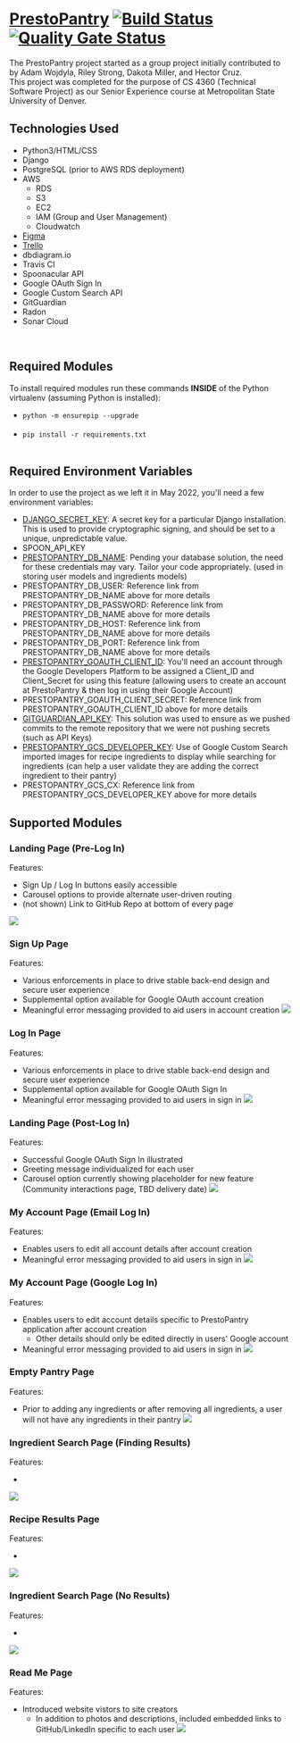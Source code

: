 # [PrestoPantry](https://prestopantryapp.com) [![Build Status](https://app.travis-ci.com/dmill166/PrestoPantry.svg?branch=main)](https://app.travis-ci.com/dmill166/PrestoPantry) [![Quality Gate Status](https://sonarcloud.io/api/project_badges/measure?project=dmill166_PrestoPantry&metric=alert_status)](https://sonarcloud.io/summary/new_code?id=dmill166_PrestoPantry)
The PrestoPantry project started as a group project initially contributed to by Adam Wojdyla, Riley Strong, Dakota Miller, and Hector Cruz.<br>
This project was completed for the purpose of CS 4360 (Technical Software Project) as our Senior Experience course at Metropolitan State University of Denver.<br>

## Technologies Used
- Python3/HTML/CSS
- Django
- PostgreSQL (prior to AWS RDS deployment)
- AWS
  - RDS
  - S3
  - EC2
  - IAM (Group and User Management)
  - Cloudwatch
- [Figma](https://www.figma.com/file/yXShQOP8BtZpHq88UahKqI/Flavor-Town-WireFrame?node-id=0%3A1)
- [Trello](https://trello.com/b/Nb03JChw/presto-pantry)
- dbdiagram.io
- Travis CI
- Spoonacular API
- Google OAuth Sign In
- Google Custom Search API
- GitGuardian
- Radon
- Sonar Cloud

<br>

## Required Modules
To install required modules run these commands **INSIDE** of the Python virtualenv (assuming Python is installed):<br>
  - `python -m ensurepip --upgrade`<br><br>
  - `pip install -r requirements.txt`<br><br>
## Required Environment Variables
In order to use the project as we left it in May 2022, you'll need a few environment variables:<br>

- [DJANGO_SECRET_KEY](https://docs.djangoproject.com/en/2.2/ref/settings/#std:setting-SECRET_KEY): A secret key for a particular Django installation. This is used to provide cryptographic signing, and should be set to a unique, unpredictable value.
- SPOON_API_KEY
- [PRESTOPANTRY_DB_NAME](https://docs.djangoproject.com/en/4.0/ref/databases/): Pending your database solution, the need for these credentials may vary. Tailor your code appropriately. (used in storing user models and ingredients models)
- PRESTOPANTRY_DB_USER: Reference link from PRESTOPANTRY_DB_NAME above for more details
- PRESTOPANTRY_DB_PASSWORD: Reference link from PRESTOPANTRY_DB_NAME above for more details
- PRESTOPANTRY_DB_HOST: Reference link from PRESTOPANTRY_DB_NAME above for more details
- PRESTOPANTRY_DB_PORT: Reference link from PRESTOPANTRY_DB_NAME above for more details
- [PRESTOPANTRY_GOAUTH_CLIENT_ID](https://developers.google.com/identity/sign-in/web/sign-in): You'll need an account through the Google Developers Platform to be assigned a Client_ID and Client_Secret for using this feature (allowing users to create an account at PrestoPantry & then log in using their Google Account)
- PRESTOPANTRY_GOAUTH_CLIENT_SECRET: Reference link from PRESTOPANTRY_GOAUTH_CLIENT_ID above for more details
- [GITGUARDIAN_API_KEY](https://docs.gitguardian.com/internal-repositories-monitoring/gg_shield/getting_started): This solution was used to ensure as we pushed commits to the remote repository that we were not pushing secrets (such as API Keys)
- [PRESTOPANTRY_GCS_DEVELOPER_KEY](https://developers.google.com/custom-search/v1/introduction): Use of Google Custom Search imported images for recipe ingredients to display while searching for ingredients (can help a user validate they are adding the correct ingredient to their pantry)
- PRESTOPANTRY_GCS_CX: Reference link from PRESTOPANTRY_GCS_DEVELOPER_KEY above for more details

## Supported Modules

### Landing Page (Pre-Log In)
Features:<br>

- Sign Up / Log In buttons easily accessible
- Carousel options to provide alternate user-driven routing
- (not shown) Link to GitHub Repo at bottom of every page

![](/prestopantry_app/static/images/readme_landing_page_before.png)

### Sign Up Page
Features:<br>

- Various enforcements in place to drive stable back-end design and secure user experience
- Supplemental option available for Google OAuth account creation
- Meaningful error messaging provided to aid users in account creation
![](/prestopantry_app/static/images/readme_sign_up.png)

### Log In Page
Features:<br>

- Various enforcements in place to drive stable back-end design and secure user experience
- Supplemental option available for Google OAuth Sign In
- Meaningful error messaging provided to aid users in sign in
![](/prestopantry_app/static/images/readme_log_in.png)

### Landing Page (Post-Log In)
Features:<br>

- Successful Google OAuth Sign In illustrated
- Greeting message individualized for each user
- Carousel option currently showing placeholder for new feature (Community interactions page, TBD delivery date)
![](/prestopantry_app/static/images/readme_landing_page_after.png)

### My Account Page (Email Log In)
Features:<br>

- Enables users to edit all account details after account creation
- Meaningful error messaging provided to aid users in sign in
![](/prestopantry_app/static/images/readme_my_account_email.png)

### My Account Page (Google Log In)
Features:<br>

- Enables users to edit account details specific to PrestoPantry application after account creation
  - Other details should only be edited directly in users' Google account
- Meaningful error messaging provided to aid users in sign in
![](/prestopantry_app/static/images/readme_my_account_google.png)

### Empty Pantry Page
Features:<br>

- Prior to adding any ingredients or after removing all ingredients, a user will not have any ingredients in their pantry
![](/prestopantry_app/static/images/readme_empty_pantry.png)

### Ingredient Search Page (Finding Results)
Features:<br>

- 
![](/prestopantry_app/static/images/readme_ingredient_search_w_results.png)

### Recipe Results Page
Features:<br>

- 
![](/prestopantry_app/static/images/readme_recipe_results.png)

### Ingredient Search Page (No Results)
Features:<br>

- 
![](/prestopantry_app/static/images/lorem_ipsum.png)

### Read Me Page
Features:<br>

- Introduced website vistors to site creators
  - In addition to photos and descriptions, included embedded links to GitHub/LinkedIn specific to each user
![](/prestopantry_app/static/images/readme_readme.png)
